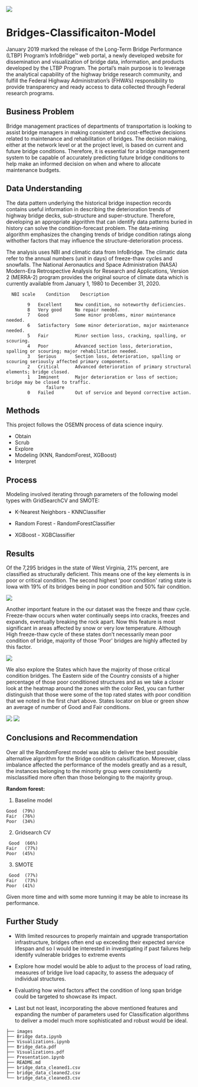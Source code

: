 
<img src='https://raw.githubusercontent.com/Milenaafeworki/Bridges-Condition-Classification/master/images/bridges.jpg'>


# Bridges-Classificaiton-Model 


January 2019 marked the release of the Long-Term Bridge Performance (LTBP) Program’s InfoBridge™ web portal, a newly developed website for dissemination and visualization of bridge data, information, and products developed by the LTBP Program. The portal’s main purpose is to leverage the analytical capability of the highway bridge research community, and fulfill the Federal Highway Administration’s (FHWA’s) responsibility to provide transparency and ready access to data collected through Federal research programs.


## Business Problem


Bridge management practices of departments of transportation is looking to assist bridge managers in making consistent and cost-effective decisions related to maintenance and rehabilitation of bridges. The decision making, either at the network level or at the project level, is based on current and future bridge conditions. Therefore, it is essential for a bridge management system to be capable of accurately predicting future bridge conditions to help make an informed decision on when and where to allocate maintenance budgets. 


## Data Understanding


The data pattern underlying the historical bridge inspection records contains useful information in describing the deterioration trends of highway bridge decks, sub-structure and super-structure. Therefore, developing an appropriate algorithm that can identify data patterns buried in history can solve the condition-forecast problem. The data-mining algorithm emphasizes the changing trends of bridge condition ratings along withother factors that may influence the structure-deterioration process.

The analysis uses NBI and climatic data from InfoBridge. The climatic data refer to the annual numbers (unit in days) of freeze-thaw cycles and snowfalls. The National Aeronautics and Space Administration (NASA) Modern-Era Retrospective Analysis for Research and Applications,
Version 2 (MERRA-2) program provides the original source of climate data  which is currently available from January 1, 1980 to December 31, 2020.

```
  NBI scale    Condition    Description

        9	Excellent     New condition, no noteworthy deficiencies.
        8	Very good     No repair needed.
        7	Good          Some minor problems, minor maintenance needed.
        6	Satisfactory  Some minor deterioration, major maintenance needed.
        5	Fair          Minor section loss, cracking, spalling, or scouring.
        4	Poor          Advanced section loss, deterioration, spalling or scouring; major rehabilitation needed. 
        3	Serious       Section loss, deterioration, spalling or scouring seriously affected primary components.
        2	Critical      Advanced deterioration of primary structural elements; bridge closed. 
        1	Imminent      Major deterioration or loss of section; bridge may be closed to traffic.
               failure
        0	Failed        Out of service and beyond corrective action.

```

## Methods


This project follows the OSEMN process of data science inquiry. 

- Obtain
- Scrub
- Explore
- Modeling (KNN, RandomForest, XGBoost)
- Interpret


## Process


Modeling involved iterating through parameters of the following model types with GridSearchCV and SMOTE:

- K-Nearest Neighbors - KNNClassifier

- Random Forest - RandomForestClassifier

- XGBoost - XGBClassifier


## Results


Of the 7,295 bridges in the state of West Virginia,  21% percent, are classified as structurally deficient. This means one of the key elements is in poor or critical condition.
The second highest 'poor condition'  rating state is Iowa with 19% of its bridges being in poor condition and 50% fair condition. 

<img src='https://raw.githubusercontent.com/Milenaafeworki/Bridges-Condition-Classification/master/images/poor%26fair.png'>

Another important feature in the our dataset was the freeze and thaw cycle. Freeze-thaw occurs when water continually seeps into cracks, freezes and expands, eventually breaking the rock apart. Now this feature is most significant in areas affected by snow or very low temperature. Although High freeze-thaw cycle of these states don’t necessarily mean poor condition of bridge, majority of those 'Poor' bridges are highly affected by this factor. 

<img src='https://raw.githubusercontent.com/Milenaafeworki/Bridges-Condition-Classification/master/images/freeze_thaw.png'>

We also explore the States which have the majority of  those critical condition bridges. The Eastern side of the Country consists  of a higher percentage of those poor conditioned structures and as we take a closer look at the heatmap around the zones with the color Red, you can further distinguish that those were some of the top rated states with poor condition that we noted in the first chart above. States locator on blue or green show an average of number of Good and Fair conditions.

<img src='https://raw.githubusercontent.com/Milenaafeworki/Bridges-Condition-Classification/master/images/US_map.png'>

<img src='https://raw.githubusercontent.com/Milenaafeworki/Bridges-Condition-Classification/master/images/States_poor_condition.png'>

## Conclusions and Recommendation

Over all the RandomForest model was able to deliver the best possible alternative algorithm for the Bridge condition calssification. Moreover, class imbalance affected the performance of the models greatly and as a result, the instances belonging to the minority group were consistently misclassified more often than those belonging to the majority group.

**Random forest:** 

   1. Baseline model
    
    Good  (79%)     
    Fair  (76%)   
    Poor  (34%) 
    
    
   2. Gridsearch CV
    
     Good  (66%)     
    Fair   (77%)   
    Poor  (45%) 
    
   3. SMOTE
    
     Good  (77%)     
    Fair   (73%)   
    Poor  (41%) 


 Given more time and with some more tunning it may be able to increase its performance.
 
 ## Further Study
 
 
- With limited resources to properly maintain and upgrade transportation infrastructure, bridges often end up exceeding their expected
service lifespan and so I would be interested in investigating if past failures help identify vulnerable bridges to extreme events

- Explore how model would be able to adjust to the process of load rating,  measures of bridge live load capacity, to assess the adequacy of individual structures.


- Evaluating how wind factors affect the condition of long span bridge could be targeted to showcase its impact.

- Last but not least, incorporating  the above mentioned features and expanding the number of parameters used for Classification algorithms to deliver a model much more sophisticated and robust would be ideal. 

```
├── images
├── Bridge data.ipynb
├── Visualizations.ipynb
├── Bridge_data.pdf
├── Visualizations.pdf
├── Presentation.ipynb
├── README.md
├── bridge_data_cleaned1.csv
├── bridge_data_cleaned2.csv
└── bridge_data_cleaned3.csv

``` 
 
 
 

